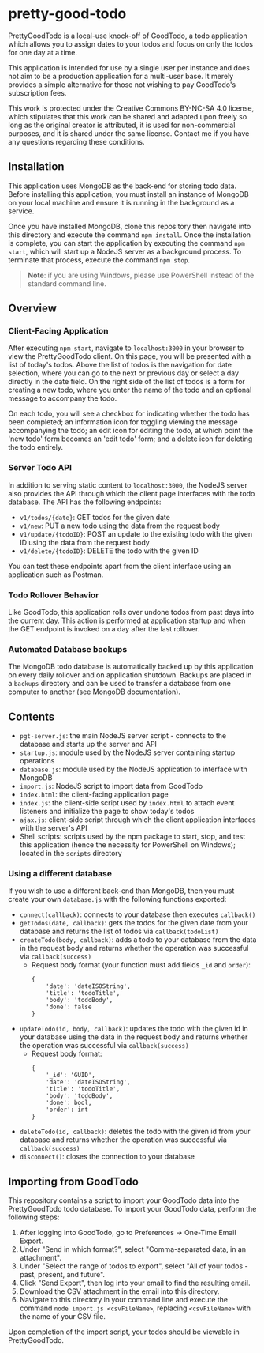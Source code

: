 # pretty-good-todo

PrettyGoodTodo is a local-use knock-off of GoodTodo, a todo application which allows you to assign dates to your todos and focus on only the todos for one day at a time.

This application is intended for use by a single user per instance and does not aim to be a production application for a multi-user base. It merely provides a simple alternative for those not wishing to pay GoodTodo's subscription fees.

This work is protected under the Creative Commons BY-NC-SA 4.0 license, which stipulates that this work can be shared and adapted upon freely so long as the original creator is attributed, it is used for non-commercial purposes, and it is shared under the same license. Contact me if you have any questions regarding these conditions.

## Installation

This application uses MongoDB as the back-end for storing todo data. Before installing this application, you must install an instance of MongoDB on your local machine and ensure it is running in the background as a service.

Once you have installed MongoDB, clone this repository then navigate into this directory and execute the command `npm install`. Once the installation is complete, you can start the application by executing the command `npm start`, which will start up a NodeJS server as a background process. To terminate that process, execute the command `npm stop`.

> **Note**: if you are using Windows, please use PowerShell instead of the standard command line.

## Overview

### Client-Facing Application

After executing `npm start`, navigate to `localhost:3000` in your browser to view the PrettyGoodTodo client. On this page, you will be presented with a list of today's todos. Above the list of todos is the navigation for date selection, where you can go to the next or previous day or select a day directly in the date field. On the right side of the list of todos is a form for creating a new todo, where you enter the name of the todo and an optional message to accompany the todo.

On each todo, you will see a checkbox for indicating whether the todo has been completed; an information icon for toggling viewing the message accompanying the todo; an edit icon for editing the todo, at which point the 'new todo' form becomes an 'edit todo' form; and a delete icon for deleting the todo entirely.

### Server Todo API

In addition to serving static content to `localhost:3000`, the NodeJS server also provides the API through which the client page interfaces with the todo database. The API has the following endpoints:

- `v1/todos/{date}`: GET todos for the given date
- `v1/new`: PUT a new todo using the data from the request body
- `v1/update/{todoID}`: POST an update to the existing todo with the given ID using the data from the request body
- `v1/delete/{todoID}`: DELETE the todo with the given ID

You can test these endpoints apart from the client interface using an application such as Postman.

### Todo Rollover Behavior

Like GoodTodo, this application rolls over undone todos from past days into the current day. This action is performed at application startup and when the GET endpoint is invoked on a day after the last rollover.

### Automated Database backups

The MongoDB todo database is automatically backed up by this application on every daily rollover and on application shutdown. Backups are placed in a `backups` directory and can be used to transfer a database from one computer to another (see MongoDB documentation).

## Contents

- `pgt-server.js`: the main NodeJS server script - connects to the database and starts up the server and API
- `startup.js`: module used by the NodeJS server containing startup operations
- `database.js`: module used by the NodeJS application to interface with MongoDB
- `import.js`: NodeJS script to import data from GoodTodo
- `index.html`: the client-facing application page
- `index.js`: the client-side script used by `index.html` to attach event listeners and initialize the page to show today's todos
- `ajax.js`: client-side script through which the client application interfaces with the server's API
- Shell scripts: scripts used by the npm package to start, stop, and test this application (hence the necessity for PowerShell on Windows); located in the `scripts` directory

### Using a different database

If you wish to use a different back-end than MongoDB, then you must create your own `database.js` with the following functions exported:

- `connect(callback)`: connects to your database then executes `callback()`
- `getTodos(date, callback)`: gets the todos for the given date from your database and returns the list of todos via `callback(todoList)`
- `createTodo(body, callback)`: adds a todo to your database from the data in the request body and returns whether the operation was successful via `callback(success)`
	- Request body format (your function must add fields `_id` and `order`):
		```
		{
			'date': 'dateISOString',
			'title': 'todoTitle',
			'body': 'todoBody',
			'done': false
		}
		```
- `updateTodo(id, body, callback)`: updates the todo with the given id in your database using the data in the request body and returns whether the operation was successful via `callback(success)`
	- Request body format:
		```
		{
			'_id': 'GUID',
			'date': 'dateISOString',
			'title': 'todoTitle',
			'body': 'todoBody',
			'done': bool,
			'order': int
		}
		```
- `deleteTodo(id, callback)`: deletes the todo with the given id from your database and returns whether the operation was successful via `callback(success)`
- `disconnect()`: closes the connection to your database

## Importing from GoodTodo

This repository contains a script to import your GoodTodo data into the PrettyGoodTodo todo database. To import your GoodTodo data, perform the following steps:

1. After logging into GoodTodo, go to Preferences -> One-Time Email Export.
2. Under "Send in which format?", select "Comma-separated data, in an attachment".
3. Under "Select the range of todos to export", select "All of your todos - past, present, and future".
4. Click "Send Export", then log into your email to find the resulting email.
5. Download the CSV attachment in the email into this directory.
6. Navigate to this directory in your command line and execute the command `node import.js <csvFileName>`, replacing `<csvFileName>` with the name of your CSV file.

Upon completion of the import script, your todos should be viewable in PrettyGoodTodo.
